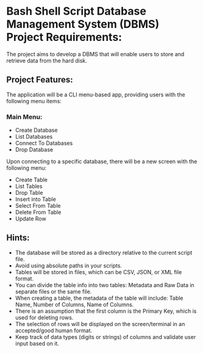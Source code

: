 # Bash Shell Script Database Management System (DBMS) Project Requirements:

The project aims to develop a DBMS that will enable users to store and retrieve data from the hard disk.

## Project Features:
The application will be a CLI menu-based app, providing users with the following menu items:

### Main Menu:
- Create Database
- List Databases
- Connect To Databases
- Drop Database

Upon connecting to a specific database, there will be a new screen with the following menu:
- Create Table 
- List Tables
- Drop Table
- Insert into Table
- Select From Table
- Delete From Table
- Update Row

## Hints:
- The database will be stored as a directory relative to the current script file.
- Avoid using absolute paths in your scripts.
- Tables will be stored in files, which can be CSV, JSON, or XML file format.
- You can divide the table info into two tables: Metadata and Raw Data in separate files or the same file.
- When creating a table, the metadata of the table will include: Table Name, Number of Columns, Name of Columns.
- There is an assumption that the first column is the Primary Key, which is used for deleting rows.
- The selection of rows will be displayed on the screen/terminal in an accepted/good human format.
- Keep track of data types (digits or strings) of columns and validate user input based on it.
